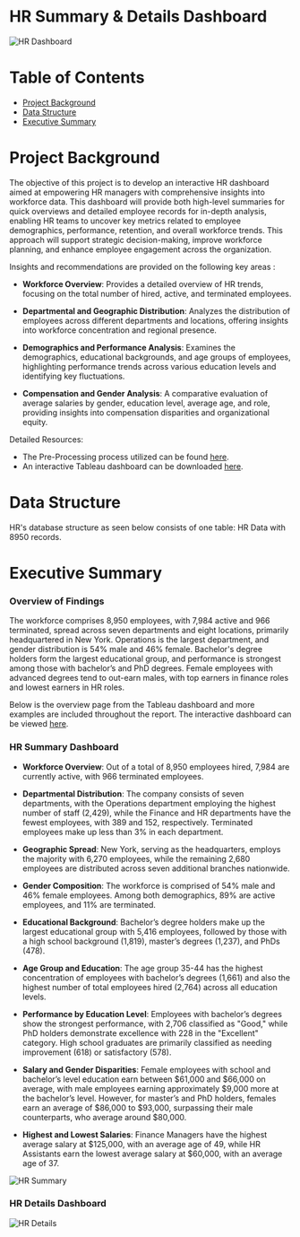 # HR Summary & Details Dashboard 

![HR Dashboard](https://github.com/user-attachments/assets/1808f707-f35d-4d51-89b3-7282e70103da)

# Table of Contents
* [Project Background](#project-background)
* [Data Structure](#data-structure)
* [Executive Summary](#executive-summary)

# Project Background 
The objective of this project is to develop an interactive HR dashboard aimed at empowering HR managers with comprehensive insights into workforce data. This dashboard will provide both high-level summaries for quick overviews and detailed employee records for in-depth analysis, enabling HR teams to uncover key metrics related to employee demographics, performance, retention, and overall workforce trends. This approach will support strategic decision-making, improve workforce planning, and enhance employee engagement across the organization.

Insights and recommendations are provided on the following key areas : 

- **Workforce Overview**: Provides a detailed overview of HR trends, focusing on the total number of hired, active, and terminated employees.

- **Departmental and Geographic Distribution**: Analyzes the distribution of employees across different departments and locations, offering insights into workforce concentration and regional presence.

- **Demographics and Performance Analysis**: Examines the demographics, educational backgrounds, and age groups of employees, highlighting performance trends across various education levels and identifying key fluctuations.

- **Compensation and Gender Analysis**: A comparative evaluation of average salaries by gender, education level, average age, and role, providing insights into compensation disparities and organizational equity.

Detailed Resources: 

- The Pre-Processing process utilized can be found [here](https://github.com/And3m/HR-Dashboard-Tableau/blob/main/Data%20Cleaning.md).
- An interactive Tableau dashboard can be downloaded [here](https://public.tableau.com/app/profile/vijay.andem/viz/HRDashboard_17508422928230/HRDetails?publish=yes).

# Data Structure

HR's database structure as seen below consists of one table: HR Data with 8950 records.

# Executive Summary 

### Overview of Findings 

The workforce comprises 8,950 employees, with 7,984 active and 966 terminated, spread across seven departments and eight locations, primarily headquartered in New York. Operations is the largest department, and gender distribution is 54% male and 46% female. Bachelor's degree holders form the largest educational group, and performance is strongest among those with bachelor’s and PhD degrees. Female employees with advanced degrees tend to out-earn males, with top earners in finance roles and lowest earners in HR roles.

Below is the overview page from the Tableau dashboard and more examples are included throughout the report. The interactive dashboard can be viewed [here](https://public.tableau.com/app/profile/vijay.andem/viz/HRDashboard_17508422928230/HRDetails?publish=yes).

### HR Summary Dashboard
- **Workforce Overview**: Out of a total of 8,950 employees hired, 7,984 are currently active, with 966 terminated employees.

- **Departmental Distribution**: The company consists of seven departments, with the Operations department employing the highest number of staff (2,429), while the Finance and HR departments have the fewest employees, with 389 and 152, respectively. Terminated employees make up less than 3% in each department.

- **Geographic Spread**: New York, serving as the headquarters, employs the majority with 6,270 employees, while the remaining 2,680 employees are distributed across seven additional branches nationwide.

- **Gender Composition**: The workforce is comprised of 54% male and 46% female employees. Among both demographics, 89% are active employees, and 11% are terminated.

- **Educational Background**: Bachelor’s degree holders make up the largest educational group with 5,416 employees, followed by those with a high school background (1,819), master’s degrees (1,237), and PhDs (478). 

- **Age Group and Education**: The age group 35-44 has the highest concentration of employees with bachelor’s degrees (1,661) and also the highest number of total employees hired (2,764) across all education levels.

- **Performance by Education Level**: Employees with bachelor’s degrees show the strongest performance, with 2,706 classified as "Good," while PhD holders demonstrate excellence with 228 in the "Excellent" category. High school graduates are primarily classified as needing improvement (618) or satisfactory (578).

- **Salary and Gender Disparities**: Female employees with school and bachelor’s level education earn between $61,000 and $66,000 on average, with male employees earning approximately $9,000 more at the bachelor’s level. However, for master’s and PhD holders, females earn an average of $86,000 to $93,000, surpassing their male counterparts, who average around $80,000.

- **Highest and Lowest Salaries**: Finance Managers have the highest average salary at $125,000, with an average age of 49, while HR Assistants earn the lowest average salary at $60,000, with an average age of 37.

![HR Summary](https://github.com/user-attachments/assets/eafcd202-d2b7-46df-96fc-f1a8daa9b8ad)

### HR Details Dashboard

![HR Details](https://github.com/user-attachments/assets/39ae628c-77d1-443a-9769-8598fd2f28e5)
